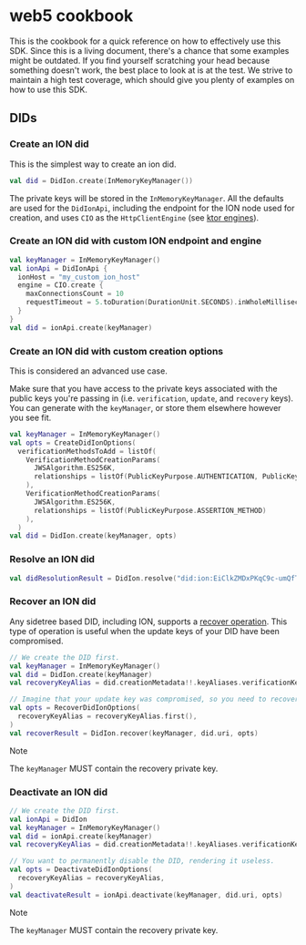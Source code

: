 # web5 cookbook

This is the cookbook for a quick reference on how to effectively use this SDK.
Since this is a living document, there's a chance that some examples might be outdated. 
If you find yourself scratching your head because something doesn't work, the best place
to look at is at the test. We strive to maintain a high test coverage, which should give 
you plenty of examples on how to use this SDK.

## DIDs

### Create an ION did

This is the simplest way to create an ion did.

```kotlin
val did = DidIon.create(InMemoryKeyManager())
```

The private keys will be stored in the `InMemoryKeyManager`. All the defaults are used for 
the `DidIonApi`, including the endpoint for the ION node used for creation, and uses
`CIO` as the `HttpClientEngine` (see [ktor engines](https://ktor.io/docs/http-client-engines.html)).

### Create an ION did with custom ION endpoint and engine

```kotlin
val keyManager = InMemoryKeyManager()
val ionApi = DidIonApi {
  ionHost = "my_custom_ion_host"
  engine = CIO.create {
    maxConnectionsCount = 10
    requestTimeout = 5.toDuration(DurationUnit.SECONDS).inWholeMilliseconds
  }
}
val did = ionApi.create(keyManager)
```

### Create an ION did with custom creation options

This is considered an advanced use case. 

Make sure that you have access to the private keys associated with the public keys you're passing in 
(i.e. `verification`, `update`, and `recovery` keys). You can generate with the `keyManager`, or
store them elsewhere however you see fit.

```kotlin
val keyManager = InMemoryKeyManager()
val opts = CreateDidIonOptions(
  verificationMethodsToAdd = listOf(
    VerificationMethodCreationParams(
      JWSAlgorithm.ES256K,
      relationships = listOf(PublicKeyPurpose.AUTHENTICATION, PublicKeyPurpose.ASSERTION_METHOD)
    ),
    VerificationMethodCreationParams(
      JWSAlgorithm.ES256K,
      relationships = listOf(PublicKeyPurpose.ASSERTION_METHOD)
    ),
  )
val did = DidIon.create(keyManager, opts)
```

### Resolve an ION did

```kotlin
val didResolutionResult = DidIon.resolve("did:ion:EiClkZMDxPKqC9c-umQfTkR8vvZ9JPhl_xLDI9Nfk38w5w")
```

### Recover an ION did

Any sidetree based DID, including ION, supports a [recover operation](https://identity.foundation/sidetree/spec/#recover).
This type of operation is useful when the update keys of your DID have been compromised. 

```kotlin
// We create the DID first. 
val keyManager = InMemoryKeyManager()
val did = DidIon.create(keyManager)
val recoveryKeyAlias = did.creationMetadata!!.keyAliases.verificationKeyAlias

// Imagine that your update key was compromised, so you need to recover your DID.
val opts = RecoverDidIonOptions(
  recoveryKeyAlias = recoveryKeyAlias.first(),
)
val recoverResult = DidIon.recover(keyManager, did.uri, opts)
```

> [!NOTE]
> The `keyManager` MUST contain the recovery private key.

### Deactivate an ION did

```kotlin
// We create the DID first. 
val ionApi = DidIon
val keyManager = InMemoryKeyManager()
val did = ionApi.create(keyManager)
val recoveryKeyAlias = did.creationMetadata!!.keyAliases.verificationKeyAlias.first()

// You want to permanently disable the DID, rendering it useless.
val opts = DeactivateDidIonOptions(
  recoveryKeyAlias = recoveryKeyAlias,
)
val deactivateResult = ionApi.deactivate(keyManager, did.uri, opts)
```

> [!NOTE]
> The `keyManager` MUST contain the recovery private key.